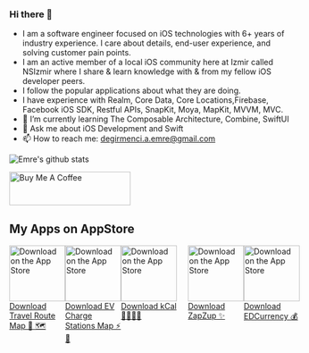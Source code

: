 ### Hi there 👋

- I am a software engineer focused on iOS technologies with 6+ years of industry experience. I care about details, end-user experience, and solving customer pain points. 
- I am an active member of a local iOS community here at Izmir called NSIzmir where I share & learn knowledge with & from my fellow iOS developer peers.
- I follow the popular applications about what they are doing.
- I have experience with Realm, Core Data, Core Locations,Firebase, Facebook iOS SDK, Restful APIs, SnapKit, Moya, MapKit, MVVM, MVC. 
- 🌱 I’m currently learning The Composable Architecture, Combine, SwiftUI
- 💬 Ask me about iOS Development and Swift
- 📫 How to reach me: degirmenci.a.emre@gmail.com

![Emre's github stats](https://github-readme-stats.vercel.app/api?username=emrdgrmnci&show_icons=true&line_height=30)

<a href="https://www.buymeacoffee.com/mkNqZf8Nt8" target="_blank"><img src="https://cdn.buymeacoffee.com/buttons/v2/default-blue.png" alt="Buy Me A Coffee" style="height: 60px !important;width: 217px !important;" ></a>

## My Apps on AppStore
<div style="display: flex;">
    <div>
        <a href="https://apps.apple.com/tr/app/travel-route-map/id6504141706?platform=iphone">
            <img src="https://www.apple.com/v/app-store/b/images/overview/icon_appstore__ev0z770zyxoy_small_2x.png" alt="Download on the App Store" width="100"/>
            <br>
            Download Travel Route Map 🚙 🗺️
        </a>
    </div>
    <div>
        <a href="https://apps.apple.com/tr/app/ev-charge-stations-map/id6466442459">
            <img src="https://www.apple.com/v/app-store/b/images/overview/icon_appstore__ev0z770zyxoy_small_2x.png" alt="Download on the App Store" width="100"/>
            <br>
            Download EV Charge Stations Map ⚡️🚙
        </a>
    </div>
    <div>
        <a href="https://apps.apple.com/us/app/kcalapp/id1637391298">
            <img src="https://www.apple.com/v/app-store/b/images/overview/icon_appstore__ev0z770zyxoy_small_2x.png" alt="Download on the App Store" width="100"/>
            <br>
            Download kCal 🏋🏼💪🏼
        </a>
    </div>
    <div style="margin-left: 20px;">
        <a href="https://apps.apple.com/us/app/zapzup/id1617523640">
            <img src="https://www.apple.com/v/app-store/b/images/overview/icon_appstore__ev0z770zyxoy_small_2x.png" alt="Download on the App Store" width="100"/>
            <br>
            Download ZapZup ✨
        </a>
    </div>
  <div>
        <a href="https://apps.apple.com/us/app/edcurrency/id1616415209">
            <img src="https://www.apple.com/v/app-store/b/images/overview/icon_appstore__ev0z770zyxoy_small_2x.png" alt="Download on the App Store" width="100"/>
            <br>
            Download EDCurrency 💰
        </a>
    </div>
</div>
